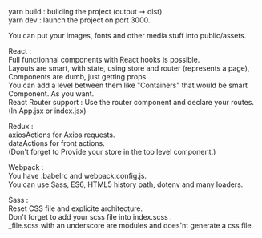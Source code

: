 yarn build : building the project (output -> dist).  
yarn dev : launch the project on port 3000.  

You can put your images, fonts and other media stuff into public/assets.  

React :   
Full functionnal components with React hooks is possible.  
Layouts are smart, with state, using store and router (represents a page), Components are dumb, just getting props.  
You can add a level between them like "Containers" that would be smart Component. As you want.  
React Router support : Use the router component and declare your routes. (In App.jsx or index.jsx)

Redux :   
axiosActions for Axios requests.  
dataActions for front actions.  
(Don't forget to Provide your store in the top level component.)  

Webpack :  
You have .babelrc and webpack.config.js.  
You can use Sass, ES6, HTML5 history path, dotenv and many loaders.  

Sass :   
Reset CSS file and explicite architecture.  
Don't forget to add your scss file into index.scss .  
_file.scss with an underscore are modules and does'nt generate a css file.  

